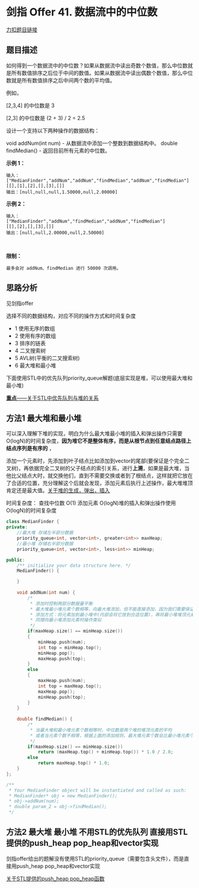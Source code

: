 <p id="数据流中的中位数"></p>

# 剑指 Offer 41. 数据流中的中位数

[力扣题目链接](https://leetcode-cn.com/problems/shu-ju-liu-zhong-de-zhong-wei-shu-lcof/)      

## 题目描述  

如何得到一个数据流中的中位数？如果从数据流中读出奇数个数值，那么中位数就是所有数值排序之后位于中间的数值。如果从数据流中读出偶数个数值，那么中位数就是所有数值排序之后中间两个数的平均值。  

例如，  

[2,3,4] 的中位数是 3  

[2,3] 的中位数是 (2 + 3) / 2 = 2.5  

设计一个支持以下两种操作的数据结构：  

void addNum(int num) - 从数据流中添加一个整数到数据结构中。
double findMedian() - 返回目前所有元素的中位数。  

**示例 1：**  

    输入：
    ["MedianFinder","addNum","addNum","findMedian","addNum","findMedian"]
    [[],[1],[2],[],[3],[]]
    输出：[null,null,null,1.50000,null,2.00000]

**示例 2：**

    输入：
    ["MedianFinder","addNum","findMedian","addNum","findMedian"]
    [[],[2],[],[3],[]]
    输出：[null,null,2.00000,null,2.50000]
 

**限制：**

    最多会对 addNum、findMedian 进行 50000 次调用。



## 思路分析  

见剑指offer 

选择不同的数据结构，对应不同的操作方式和时间复杂度  

* 1 使用无序的数组  
* 2 使用有序的数组  
* 3 排序的链表
* 4 二叉搜索树
* 5 AVL树(平衡的二叉搜索树)  
* 6 最大堆和最小堆  


下面使用STL中的优先队列priority_queue解题(底层实现是堆，可以使用最大堆和最小堆)  

[**重点**——关于STL中优先队列与堆的关系](http://c.biancheng.net/view/7010.html)  



## 方法1 最大堆和最小堆  

可以深入理解下堆的实现，明白为什么最大堆最小堆的插入和弹出操作只需要O(logN)的时间复杂度，**因为堆它不是整体有序，而是从根节点到任意结点路径上结点序列是有序的** ，


添加一个元素时，先添加到叶子结点比如添加到vector的尾部(要保证是个完全二叉树)，再依据完全二叉树的父子结点的索引关系，进行**上溯**，如果是最大堆，当他比父结点大时，就交换他们，直到不需要交换或者到了根结点，这样就把它放在了合适的位置，充分理解这个后就会发现，添加元素后执行上述操作，最大堆堆顶肯定还是最大值。[关于堆的生成，弹出，插入](https://zhuanlan.zhihu.com/p/85877972)


时间复杂度： 查找中位数 O(1)   添加元素 O(logN)堆的插入和弹出操作使用O(logN)的时间复杂度


```cpp
class MedianFinder {
private:
    //最大堆 存储左半部分数据
    priority_queue<int, vector<int>, greater<int>> maxHeap; 
    //最小堆 存储右半部分数据
    priority_queue<int, vector<int>, less<int>> minHeap; 

public:
    /** initialize your data structure here. */
    MedianFinder() {

    }
    
    void addNum(int num) {
        /* 
         * 添加时控制两部分数据量平衡
         * 最大堆最小堆元素个数相等，向最大堆添加，但不能直接添加，因为我们需要保证最大堆中所有元素小于等于最小堆所有元素
         * 添加方式：将元素加到最小堆中(内部会将它放到合适位置)，再将最小堆堆顶元素(最小的)放到最大堆，这样保证每向最大堆添加元素都是添加的最小堆的最小值，而原本要填加的这个元素会在最小堆合适的位置(当它刚好是最小堆的最小元素时才会被放到最大堆)
         * 同理向最小堆添加元素时操作类似
         */
        if(maxHeap.size() == minHeap.size())
        {
            minHeap.push(num);
            int top = minHeap.top();
            minHeap.pop();
            maxHeap.push(top);
        }
        else
        {
            maxHeap.push(num);
            int top = maxHeap.top();
            maxHeap.pop();
            minHeap.push(top);
        }
    }
    
    double findMedian() {
        /*
         * 当最大堆和最小堆元素个数相等时，中位数是两个堆的堆顶元素的平均
         * 或者当元素个数不相等，根据上面的添加规则，最大堆元素个数会比最小堆元素个数多一个，且最大堆堆顶元素即为中位数
         */
        if(maxHeap.size() == minHeap.size())
            return (maxHeap.top() + minHeap.top()) * 1.0 / 2.0;
        else
            return maxHeap.top() * 1.0;
    }
};

/**
 * Your MedianFinder object will be instantiated and called as such:
 * MedianFinder* obj = new MedianFinder();
 * obj->addNum(num);
 * double param_2 = obj->findMedian();
 */
```



## 方法2 最大堆 最小堆 不用STL的优先队列 直接用STL提供的push_heap pop_heap和vector实现  

剑指offer给出的题解没有使用STL的priority_queue（需要包含<queue>头文件），而是直接用push_heap pop_heap和vector实现  

[关于STL提供的push_heap pop_heap函数]()  



```cpp

```